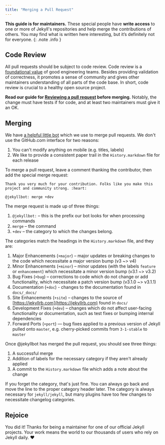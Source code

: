 ```yaml
---
title: "Merging a Pull Request"
---
```


**This guide is for maintainers.** These special people have **write access** to one or more of Jekyll's repositories and help merge the contributions of others. You may find what is written here interesting, but it’s definitely not for everyone.
{: .note .info }

## Code Review

All pull requests should be subject to code review. Code review is a [foundational value](https://blog.fullstory.com/what-we-learned-from-google-code-reviews-arent-just-for-catching-bugs-b125a13aa292) of good engineering teams. Besides providing validation of correctness, it promotes a sense of community and gives other maintainers understanding of all parts of the code base. In short, code review is crucial to a healthy open source project.

**Read our guide for [Reviewing a pull request](../reviewing-a-pull-request) before merging.** Notably, the change must have tests if for code, and at least two maintainers must give it an OK.

## Merging

We have [a helpful little bot](https://github.com/jekyllbot) which we use to merge pull requests. We don't use the GitHub.com interface for two reasons:

1. You can't modify anything on mobile (e.g. titles, labels)
2. We like to provide a consistent paper trail in the `History.markdown` file for each release

To merge a pull request, leave a comment thanking the contributor, then add the special merge request:

```text
Thank you very much for your contribution. Folks like you make this project and community strong. :heart:

@jekyllbot: merge +dev
```

The merge request is made up of three things:

1. `@jekyllbot:` – this is the prefix our bot looks for when processing commands
2. `merge` – the command
3. `+dev` – the category to which the changes belong.

The categories match the headings in the `History.markdown` file, and they are:

1. Major Enhancements (`+major`) – major updates or breaking changes to the code which necessitate a major version bump (v3 ~> v4)
2. Minor Enhancements (`+minor`) – minor updates (with the labels `feature` or `enhancement`) which necessitate a minor version bump (v3.1 ~> v3.2)
3. Bug Fixes (`+bug`) – corrections to code which do not change or add functionality, which necessitate a patch version bump (v3.1.0 ~> v3.1.1)
4. Documentation (`+doc`) - changes to the documentation found in `docs/_docs/`
5. Site Enhancements (`+site`) – changes to the source of [https://jekyllrb.com](https://jekyllrb.com) found in `docs/`
6. Development Fixes (`+dev`) – changes which do not affect user-facing functionality or documentation, such as test fixes or bumping internal dependencies
7. Forward Ports (`+port`) — bug fixes applied to a previous version of Jekyll pulled onto `master`, e.g. cherry-picked commits from `3-1-stable` to `master`

Once @jekyllbot has merged the pull request, you should see three things:

1. A successful merge
2. Addition of labels for the necessary category if they aren't already applied
3. A commit to the `History.markdown` file which adds a note about the change

If you forget the category, that's just fine. You can always go back and move the line to the proper category header later. The category is always necessary for `jekyll/jekyll`, but many plugins have too few changes to necessitate changelog categories.

## Rejoice

You did it! Thanks for being a maintainer for one of our official Jekyll projects. Your work means the world to our thousands of users who rely on Jekyll daily. :heart:

